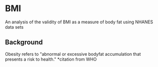 # BMI
An analysis of the validity of BMI as a measure of body fat using NHANES data sets

## Background
Obesity refers to "abnormal or excessive bodyfat accumulation that presents a risk to health."
*citation from WHO
